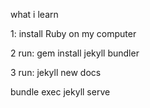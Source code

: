 what i learn

1: install Ruby on my computer

2 run: gem install jekyll bundler

3 run: jekyll new docs

bundle exec jekyll serve
